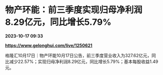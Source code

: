 # 物产环能：前三季度实现归母净利润8.29亿元，同比增长5.79%

**2023-10-17 09:33**

**https://www.gelonghui.com/live/1250621**

格隆汇10月17日｜物产环能10月17日公告，前三季度营业收入为327.62亿元，同比减少22.57%；实现归母净利润8.29亿元，同比增长5.79%；基本每股收益1.49元。